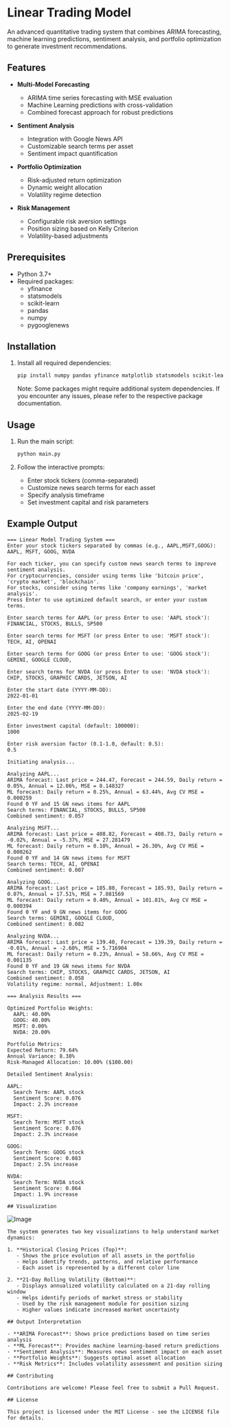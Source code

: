 # Linear Trading Model

An advanced quantitative trading system that combines ARIMA forecasting, machine learning predictions, sentiment analysis, and portfolio optimization to generate investment recommendations.

## Features

- **Multi-Model Forecasting**
  - ARIMA time series forecasting with MSE evaluation
  - Machine Learning predictions with cross-validation
  - Combined forecast approach for robust predictions

- **Sentiment Analysis**
  - Integration with Google News API
  - Customizable search terms per asset
  - Sentiment impact quantification

- **Portfolio Optimization**
  - Risk-adjusted return optimization
  - Dynamic weight allocation
  - Volatility regime detection

- **Risk Management**
  - Configurable risk aversion settings
  - Position sizing based on Kelly Criterion
  - Volatility-based adjustments

## Prerequisites

- Python 3.7+
- Required packages:
  - yfinance
  - statsmodels
  - scikit-learn
  - pandas
  - numpy
  - pygooglenews

## Installation

1. Install all required dependencies:
   ```bash
   pip install numpy pandas yfinance matplotlib statsmodels scikit-learn cvxpy textblob pygooglenews --upgrade
   ```

   Note: Some packages might require additional system dependencies. If you encounter any issues, please refer to the respective package documentation.

## Usage

1. Run the main script:
   ```bash
   python main.py
   ```

2. Follow the interactive prompts:
   - Enter stock tickers (comma-separated)
   - Customize news search terms for each asset
   - Specify analysis timeframe
   - Set investment capital and risk parameters

## Example Output

```
=== Linear Model Trading System ===
Enter your stock tickers separated by commas (e.g., AAPL,MSFT,GOOG):
AAPL, MSFT, GOOG, NVDA      

For each ticker, you can specify custom news search terms to improve sentiment analysis.
For cryptocurrencies, consider using terms like 'bitcoin price', 'crypto market', 'blockchain'.
For stocks, consider using terms like 'company earnings', 'market analysis'.
Press Enter to use optimized default search, or enter your custom terms.

Enter search terms for AAPL (or press Enter to use: 'AAPL stock'):
FINANCIAL, STOCKS, BULLS, SP500

Enter search terms for MSFT (or press Enter to use: 'MSFT stock'):
TECH, AI, OPENAI

Enter search terms for GOOG (or press Enter to use: 'GOOG stock'):
GEMINI, GOOGLE CLOUD, 

Enter search terms for NVDA (or press Enter to use: 'NVDA stock'):
CHIP, STOCKS, GRAPHIC CARDS, JETSON, AI

Enter the start date (YYYY-MM-DD):
2022-01-01

Enter the end date (YYYY-MM-DD):
2025-02-19

Enter investment capital (default: 100000):
1000

Enter risk aversion factor (0.1-1.0, default: 0.5):
0.5

Initiating analysis...

Analyzing AAPL...
ARIMA forecast: Last price = 244.47, Forecast = 244.59, Daily return = 0.05%, Annual = 12.06%, MSE = 8.148327
ML forecast: Daily return = 0.25%, Annual = 63.44%, Avg CV MSE = 0.000259
Found 0 YF and 15 GN news items for AAPL
Search terms: FINANCIAL, STOCKS, BULLS, SP500
Combined sentiment: 0.057

Analyzing MSFT...
ARIMA forecast: Last price = 408.82, Forecast = 408.73, Daily return = -0.02%, Annual = -5.37%, MSE = 27.281479
ML forecast: Daily return = 0.10%, Annual = 26.30%, Avg CV MSE = 0.000262
Found 0 YF and 14 GN news items for MSFT
Search terms: TECH, AI, OPENAI
Combined sentiment: 0.007

Analyzing GOOG...
ARIMA forecast: Last price = 185.80, Forecast = 185.93, Daily return = 0.07%, Annual = 17.51%, MSE = 7.081569
ML forecast: Daily return = 0.40%, Annual = 101.81%, Avg CV MSE = 0.000394
Found 0 YF and 9 GN news items for GOOG
Search terms: GEMINI, GOOGLE CLOUD, 
Combined sentiment: 0.082

Analyzing NVDA...
ARIMA forecast: Last price = 139.40, Forecast = 139.39, Daily return = -0.01%, Annual = -2.60%, MSE = 5.716904
ML forecast: Daily return = 0.23%, Annual = 58.66%, Avg CV MSE = 0.001135
Found 0 YF and 19 GN news items for NVDA
Search terms: CHIP, STOCKS, GRAPHIC CARDS, JETSON, AI
Combined sentiment: 0.058
Volatility regime: normal, Adjustment: 1.00x

=== Analysis Results ===

Optimized Portfolio Weights:
  AAPL: 40.00%
  GOOG: 40.00%
  MSFT: 0.00%
  NVDA: 20.00%

Portfolio Metrics:
Expected Return: 79.64%
Annual Variance: 8.38%
Risk-Managed Allocation: 10.00% ($100.00)

Detailed Sentiment Analysis:

AAPL:
  Search Term: AAPL stock
  Sentiment Score: 0.076
  Impact: 2.3% increase

MSFT:
  Search Term: MSFT stock
  Sentiment Score: 0.076
  Impact: 2.3% increase

GOOG:
  Search Term: GOOG stock
  Sentiment Score: 0.083
  Impact: 2.5% increase

NVDA:
  Search Term: NVDA stock
  Sentiment Score: 0.064
  Impact: 1.9% increase

## Visualization
```
![Image](https://github.com/user-attachments/assets/6e207636-f2a8-4d00-a516-24051f3185d9)

```
The system generates two key visualizations to help understand market dynamics:

1. **Historical Closing Prices (Top)**:
   - Shows the price evolution of all assets in the portfolio
   - Helps identify trends, patterns, and relative performance
   - Each asset is represented by a different color line

2. **21-Day Rolling Volatility (Bottom)**:
   - Displays annualized volatility calculated on a 21-day rolling window
   - Helps identify periods of market stress or stability
   - Used by the risk management module for position sizing
   - Higher values indicate increased market uncertainty

## Output Interpretation

- **ARIMA Forecast**: Shows price predictions based on time series analysis
- **ML Forecast**: Provides machine learning-based return predictions
- **Sentiment Analysis**: Measures news sentiment impact on each asset
- **Portfolio Weights**: Suggests optimal asset allocation
- **Risk Metrics**: Includes volatility assessment and position sizing

## Contributing

Contributions are welcome! Please feel free to submit a Pull Request.

## License

This project is licensed under the MIT License - see the LICENSE file for details.
